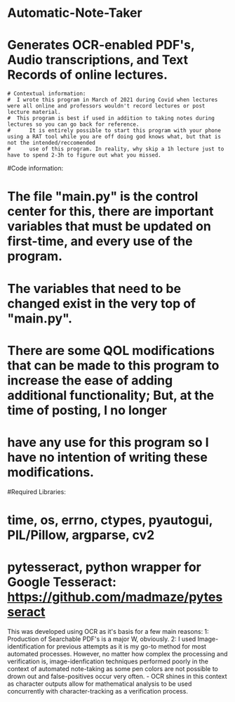 # Automatic-Note-Taker
# Generates OCR-enabled PDF's, Audio transcriptions, and Text Records of online lectures. 

~~~~~~~~~~~~~~~~~~~~~~~~~~~~~~~~~~~~~~~~~~~~~~~~~~~~~~~~~~~~~~~~~~~~~~~~~~~~~~~~~~~~~~~~~~~~~~~~~~~~~~~~~~~~~~~~~~~~~~~~~~~~~~~~~~~~~~~~~~~~~~~~~~~~~~~~~~~~~~~~~~~~~~~~~
# Contextual information:
#  I wrote this program in March of 2021 during Covid when lectures were all online and professors wouldn't record lectures or post lecture material.
#  This program is best if used in addition to taking notes during lectures so you can go back for reference.
#      It is entirely possible to start this program with your phone using a RAT tool while you are off doing god knows what, but that is not the intended/reccomended 
#      use of this program. In reality, why skip a 1h lecture just to have to spend 2-3h to figure out what you missed.
~~~~~~~~~~~~~~~~~~~~~~~~~~~~~~~~~~~~~~~~~~~~~~~~~~~~~~~~~~~~~~~~~~~~~~~~~~~~~~~~~~~~~~~~~~~~~~~~~~~~~~~~~~~~~~~~~~~~~~~~~~~~~~~~~~~~~~~~~~~~~~~~~~~~~~~~~~~~~~~~~~~~~~~~~
#Code information:
# The file "main.py" is the control center for this, there are important variables that must be updated on first-time, and every use of the program. 
# The variables that need to be changed exist in the very top of "main.py".
# There are some QOL modifications that can be made to this program to increase the ease of adding additional functionality; But, at the time of posting, I no longer 
# have any use for this program so I have no intention of writing these modifications. 

#Required Libraries: 
# time, os, errno, ctypes, pyautogui, PIL/Pillow, argparse, cv2
# pytesseract, python wrapper for Google Tesseract: https://github.com/madmaze/pytesseract

This was developed using OCR as it's basis for a few main reasons:
    1: Production of Searchable PDF's is a major W, obviously.
    2: I used Image-identification for previous attempts as it is my go-to method for most automated processes. However, no matter how complex the processing and                verification is, image-idenfication techniques performed poorly in the context of automated note-taking as some pen colors are not possible to drown out and              false-positives occur very often. 
       - OCR shines in this context as character outputs allow for mathematical analysis to be used concurrently with character-tracking as a verification process. 
